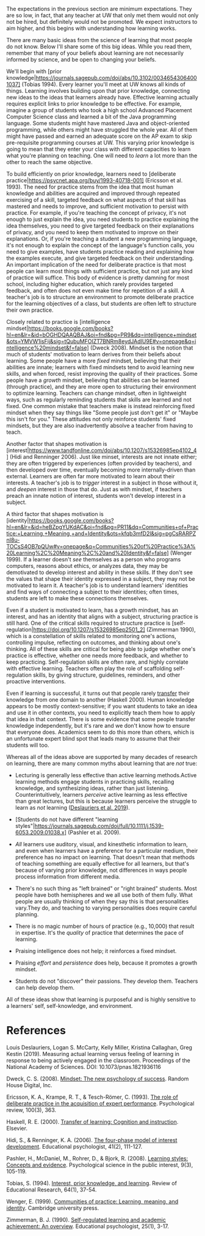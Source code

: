 The expectations in the previous section are minimum expectations. They are so low, in fact, that any teacher at UW that only met them would not only not be hired, but definitely would not be promoted. We expect instructors to aim higher, and this begins with understanding how learning works.
		
There are many basic ideas from the science of learning that most people do not know. Below I'll share some of this big ideas. While you read them, remember that many of your beliefs about learning are not necessarily informed by science, and be open to changing your beliefs.
		
We'll begin with [prior knowledge|https://journals.sagepub.com/doi/abs/10.3102/00346543064001037] (Tobias 1994). Every learner you'll meet at UW knows all kinds of things. Learning involves building upon that prior knowledge, connecting new ideas to the ideas that learners already have. Effective learning actually requires explicit links to prior knowledge to be effective. For example, imagine a group of students who took a high school Advanced Placement Computer Science class and learned a bit of the Java programming language. Some students might have mastered Java and object-oriented programming, while others might have struggled the whole year. All of them might have passed and earned an adequate score on the AP exam to skip pre-requisite programming courses at UW. This varying prior knowledge is going to mean that they enter your class with different capacities to learn what you're planning on teaching. One will need to _learn_ a lot more than the other to reach the same objective.
		
To build efficiently on prior knowledge, learners need to [deliberate practice|https://psycnet.apa.org/buy/1993-40718-001] (Ericsson et al. 1993). The need for practice stems from the idea that most human knowledge and abilities are acquired and improved through repeated exercising of a skill, targeted feedback on what aspects of that skill has mastered and needs to improve, and sufficient motivation to persist with practice. For example, if you're teaching the concept of privacy, it's not enough to just explain the idea, you need students to practice explaining the idea themselves, you need to give targeted feedback on their explanations of privacy, and you need to keep them motivated to improve on their explanations. Or, if you're teaching a student a new programming language, it's not enough to explain the concept of the language's function calls, you need to give examples, have students practice reading and explaining how the examples execute, and give targeted feedback on their understanding. An important implication of the need for deliberate practice is that most people can learn most things with sufficient practice, but not just any kind of practice will suffice. This body of evidence is pretty damning for most school, including higher education, which rarely provides targeted feedback, and often does not even make time for repetition of a skill. A teacher's job is to structure an environment to promote deliberate practice for the learning objectives of a class, but students are often left to structure their own practice.
		
Closely related to practice is [intelligence mindset|https://books.google.com/books?hl=en&lr=&id=bOGHDQAAQBAJ&oi=fnd&pg=PR9&dq=intelligence+mindset&ots=YMVW1isFij&sig=tQubuMFOIZT7BNRm8eydJAdIU9E#v=onepage&q=intelligence%20mindset&f=false] (Dweck 2008). Mindset is the notion that much of students' motivation to learn derives from their beliefs about learning. Some people have a more _fixed_ mindset, believing that their abilities are innate; learners with fixed mindsets tend to avoid learning new skills, and when forced, resist improving the quality of their practices. Some people have a _growth_ mindset, believing that abilities can be learned (through practice), and they are more open to structuring their environment to optimize learning.  Teachers can change mindset, often in lightweight ways, such as regularly reminding students that skills are learned and not fixed. One common mistake that teachers make is instead reinforcing fixed mindset when they say things like "Some people just don't get it" or "Maybe this isn't for you." These attitudes not only reinforce students' fixed mindsets, but they are also inadvertently absolve a teacher from having to teach.
		
Another factor that shapes motivation is [interest|https://www.tandfonline.com/doi/abs/10.1207/s15326985ep4102_4] (Hidi and Renninger 2006). Just like minset, interests are not innate either; they are often triggered by experiences (often provided by teachers), and then developed over time, eventually becoming more internally-driven than external. Learners are often far more motivated to learn about their interests. A teacher's job is to _trigger_ interest in a subject in those without it, and _deepen_ interest in those that do. Just as with mindset, if teachers preach an innate notion of interest, students won't develop interest in a subject.
		
A third factor that shapes motivation is [identity|https://books.google.com/books?hl=en&lr=&id=heBZpgYUKdAC&oi=fnd&pg=PR11&dq=Communities+of+Practice:+Learning,+Meaning,+and+Identity&ots=kfqb3mfD2l&sig=pgCsRARPZnI8u-TOCsS4OB7pQUw#v=onepage&q=Communities%20of%20Practice%3A%20Learning%2C%20Meaning%2C%20and%20Identity&f=false] (Wenger 1999). If a learner doesn't _see_ themselves as a person who programs computers, reasons about ethics, or analyzes data, they may be demotivated to develop interest and ability in these skills. If they don't see the values that shape their identity expressed in a subject, they may not be motivated to learn it. A teacher's job is to understand learners' identities and find ways of connecting a subject to their identities; often times, students are left to make these connections themselves.
		
Even if a student is motivated to learn, has a growth mindset, has an interest, and has an identity that aligns with a subject, structuring practice is still hard. One of the critical skills required to structure practice is [self-regulation|https://doi.org/10.1207/s15326985ep2501_2] (Zimmerman 1990), which is a constellation of skills related to monitoring one's actions, controlling impulse, reflecting on outcomes, and thinking about one's thinking. All of these skills are critical for being able to judge whether one's practice is effective, whether one needs more feedback, and whether to keep practicing. Self-regulation skills are often rare, and highly correlate with effective learning. Teachers often play the role of scaffolding self-regulation skills, by giving structure, guidelines, reminders, and other proactive interventions.
		
Even if learning is successful, it turns out that people rarely <a href="https://books.google.com/books?hl=en&lr=&id=Gz7s_ddaq1oC&oi=fnd&pg=PP2&dq=transfer+of+learning&ots=wKdZ-Tt2l7&sig=IccucBhyYsqRmuhIntkOO3UUnak#v=onepage&q=transfer%20of%20learning&f=false" target="_blank">transfer</a> their knowledge from one domain to another (Haskell 2000). Human knowledge appears to be mostly context-sensitive; if you want students to take an idea and use it in other contexts, you need to explicitly teach them how to apply that idea in that context. There is some evidence that some people transfer knowledge independently, but it's rare and we don't know how to ensure that everyone does. Academics seem to do this more than others, which is an unfortunate expert blind spot that leads many to assume that their students will too.
		
Whereas all of the ideas above are supported by many decades of research on learning, there are many common myths about learning that are *not* true:
		
* Lecturing is generally less effective than active learning methods.Active learning methods engage students in practicing skills, recalling knowledge, and synthesizing ideas, rather than just listening. Counterintuitively, learners _perceive_ active learning as less effective than great lectures, but this is because learners perceive the struggle to learn as _not_ learning (<a href="https://doi.org/10.1073/pnas.1821936116">Deslauriers et al. 2019</a>).

* [Students do not have different "learning styles"|https://journals.sagepub.com/doi/full/10.1111/j.1539-6053.2009.01038.x] (Pashler et al. 2009). 

* _All_ learners use auditory, visual, and kinesthetic information to learn, and even when learners have a preference for a particular medium, their preference has no impact on learning. That doesn't mean that methods of teaching something are equally effective for all learners, but that's because of varying prior knowledge, not differences in ways people process information from different media.

* There's no such thing as "left brained" or "right brained" students. Most people have both hemispheres and we all use both of them fully. What people are usually thinking of when they say this is that personalities vary.They do, and teaching to varying personalities does require careful planning.

* There is no magic number of hours of practice (e.g., 10,000) that result in expertise. It's the _quality_ of practice that determines the pace of learning.

* Praising intelligence does not help; it reinforces a fixed mindset. 

* Praising _effort_ and _persistence_ does help, because it promotes a growth mindset.

* Students do not "discover" their passions. They develop them. Teachers can help develop them.
	
All of these ideas show that learning is purposeful and is highly sensitive to a learners' self, self-knowledge, and environment.
    
# References

Louis Deslauriers, Logan S. McCarty, Kelly Miller, Kristina Callaghan, Greg Kestin (2019). Measuring actual learning versus feeling of learning in response to being actively engaged in the classroom. Proceedings of the National Academy of Sciences. DOI: 10.1073/pnas.1821936116
	
Dweck, C. S. (2008). <a href="https://books.google.com/books?hl=en&lr=&id=bOGHDQAAQBAJ&oi=fnd&pg=PR9&dq=intelligence+mindset&ots=YMVW1isFij&sig=tQubuMFOIZT7BNRm8eydJAdIU9E#v=onepage&q=intelligence%20mindset&f=false" target="_blank">Mindset: The new psychology of success</a>. Random House Digital, Inc.
	
Ericsson, K. A., Krampe, R. T., & Tesch-Römer, C. (1993). <a href="https://psycnet.apa.org/buy/1993-40718-001" target="_blank">The role of deliberate practice in the acquisition of expert performance</a>. Psychological review, 100(3), 363.
    
Haskell, R. E. (2000). <a href="https://books.google.com/books?hl=en&lr=&id=Gz7s_ddaq1oC&oi=fnd&pg=PP2&dq=transfer+of+learning&ots=wKdZ-Tt2l7&sig=IccucBhyYsqRmuhIntkOO3UUnak#v=onepage&q=transfer%20of%20learning&f=false" target="_blank">Transfer of learning: Cognition and instruction</a>. Elsevier.
    
Hidi, S., & Renninger, K. A. (2006). <a href="https://www.tandfonline.com/doi/abs/10.1207/s15326985ep4102_4" target="_blank">The four-phase model of interest development</a>. Educational psychologist, 41(2), 111-127.
	
Pashler, H., McDaniel, M., Rohrer, D., & Bjork, R. (2008). <a href="https://doi.org/10.1111%2Fj.1539-6053.2009.01038.x" target="_blank">Learning styles: Concepts and evidence</a>. Psychological science in the public interest, 9(3), 105-119.
    
Tobias, S. (1994). <a href="https://journals.sagepub.com/doi/abs/10.3102/00346543064001037" target="_blank">Interest, prior knowledge, and learning</a>. Review of Educational Research, 64(1), 37-54.
	
Wenger, E. (1999). <a href="https://books.google.com/books?hl=en&lr=&id=heBZpgYUKdAC&oi=fnd&pg=PR11&dq=Communities+of+Practice:+Learning,+Meaning,+and+Identity&ots=kfqb3mfD2l&sig=pgCsRARPZnI8u-TOCsS4OB7pQUw#v=onepage&q=Communities%20of%20Practice%3A%20Learning%2C%20Meaning%2C%20and%20Identity&f=false" target="_blank">Communities of practice: Learning, meaning, and identity</a>. Cambridge university press.
	
Zimmerman, B. J. (1990). <a href="https://doi.org/10.1207/s15326985ep2501_2" target="_blank">Self-regulated learning and academic achievement: An overview</a>. Educational psychologist, 25(1), 3-17.